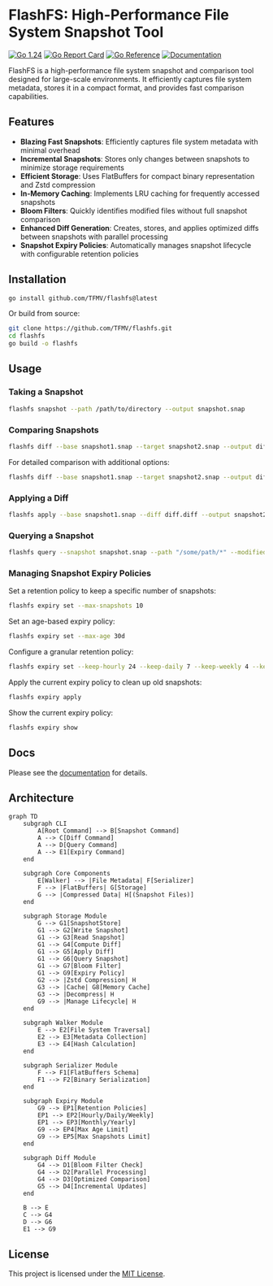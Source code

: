 # FlashFS: High-Performance File System Snapshot Tool

[![Go 1.24](https://img.shields.io/badge/Go-1.24-blue.svg)](https://golang.org/doc/go1.24)
[![Go Report Card](https://goreportcard.com/badge/github.com/TFMV/flashfs)](https://goreportcard.com/report/github.com/TFMV/flashfs)
[![Go Reference](https://pkg.go.dev/badge/github.com/TFMV/flashfs.svg)](https://pkg.go.dev/github.com/TFMV/flashfs)
[![Documentation](https://img.shields.io/badge/docs-website-blue)](https://tfmv.github.io/flashfs/)

FlashFS is a high-performance file system snapshot and comparison tool designed for large-scale environments. It efficiently captures file system metadata, stores it in a compact format, and provides fast comparison capabilities.

## Features

- **Blazing Fast Snapshots**: Efficiently captures file system metadata with minimal overhead
- **Incremental Snapshots**: Stores only changes between snapshots to minimize storage requirements
- **Efficient Storage**: Uses FlatBuffers for compact binary representation and Zstd compression
- **In-Memory Caching**: Implements LRU caching for frequently accessed snapshots
- **Bloom Filters**: Quickly identifies modified files without full snapshot comparison
- **Enhanced Diff Generation**: Creates, stores, and applies optimized diffs between snapshots with parallel processing
- **Snapshot Expiry Policies**: Automatically manages snapshot lifecycle with configurable retention policies

## Installation

```bash
go install github.com/TFMV/flashfs@latest
```

Or build from source:

```bash
git clone https://github.com/TFMV/flashfs.git
cd flashfs
go build -o flashfs
```

## Usage

### Taking a Snapshot

```bash
flashfs snapshot --path /path/to/directory --output snapshot.snap
```

### Comparing Snapshots

```bash
flashfs diff --base snapshot1.snap --target snapshot2.snap --output diff.diff
```

For detailed comparison with additional options:

```bash
flashfs diff --base snapshot1.snap --target snapshot2.snap --output diff.diff --detailed --parallel 4
```

### Applying a Diff

```bash
flashfs apply --base snapshot1.snap --diff diff.diff --output snapshot2.snap
```

### Querying a Snapshot

```bash
flashfs query --snapshot snapshot.snap --path "/some/path/*" --modified-after "2023-01-01"
```

### Managing Snapshot Expiry Policies

Set a retention policy to keep a specific number of snapshots:

```bash
flashfs expiry set --max-snapshots 10
```

Set an age-based expiry policy:

```bash
flashfs expiry set --max-age 30d
```

Configure a granular retention policy:

```bash
flashfs expiry set --keep-hourly 24 --keep-daily 7 --keep-weekly 4 --keep-monthly 12
```

Apply the current expiry policy to clean up old snapshots:

```bash
flashfs expiry apply
```

Show the current expiry policy:

```bash
flashfs expiry show
```

## Docs

Please see the [documentation](TFMV.github.io/flashfs/) for details.

## Architecture

```mermaid
graph TD
    subgraph CLI
        A[Root Command] --> B[Snapshot Command]
        A --> C[Diff Command]
        A --> D[Query Command]
        A --> E1[Expiry Command]
    end

    subgraph Core Components
        E[Walker] --> |File Metadata| F[Serializer]
        F --> |FlatBuffers| G[Storage]
        G --> |Compressed Data| H[(Snapshot Files)]
    end

    subgraph Storage Module
        G --> G1[SnapshotStore]
        G1 --> G2[Write Snapshot]
        G1 --> G3[Read Snapshot]
        G1 --> G4[Compute Diff]
        G1 --> G5[Apply Diff]
        G1 --> G6[Query Snapshot]
        G1 --> G7[Bloom Filter]
        G1 --> G9[Expiry Policy]
        G2 --> |Zstd Compression| H
        G3 --> |Cache| G8[Memory Cache]
        G3 --> |Decompress| H
        G9 --> |Manage Lifecycle| H
    end

    subgraph Walker Module
        E --> E2[File System Traversal]
        E2 --> E3[Metadata Collection]
        E3 --> E4[Hash Calculation]
    end

    subgraph Serializer Module
        F --> F1[FlatBuffers Schema]
        F1 --> F2[Binary Serialization]
    end

    subgraph Expiry Module
        G9 --> EP1[Retention Policies]
        EP1 --> EP2[Hourly/Daily/Weekly]
        EP1 --> EP3[Monthly/Yearly]
        G9 --> EP4[Max Age Limit]
        G9 --> EP5[Max Snapshots Limit]
    end

    subgraph Diff Module
        G4 --> D1[Bloom Filter Check]
        G4 --> D2[Parallel Processing]
        G4 --> D3[Optimized Comparison]
        G5 --> D4[Incremental Updates]
    end

    B --> E
    C --> G4
    D --> G6
    E1 --> G9
```

## License

This project is licensed under the [MIT License](LICENSE).
